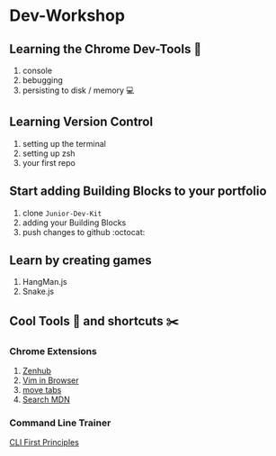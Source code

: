 # Dev-Workshop

## Learning the Chrome Dev-Tools :wrench:

1. console
1. bebugging
1. persisting to disk / memory :computer:

## Learning Version Control

1. setting up the terminal
1. setting up zsh
1. your first repo


## Start adding Building Blocks to your portfolio

1. clone `Junior-Dev-Kit`
1. adding your Building Blocks
1. push changes to github :octocat:

## Learn by creating games

1. HangMan.js
1. Snake.js

## Cool Tools :hammer: and shortcuts :scissors:

### Chrome Extensions
1. [Zenhub](https://chrome.google.com/webstore/detail/zenhub-for-github/ogcgkffhplmphkaahpmffcafajaocjbd)
1. [Vim in Browser](https://chrome.google.com/webstore/detail/vimium/dbepggeogbaibhgnhhndojpepiihcmeb)
1. [move tabs](https://chrome.google.com/webstore/detail/rearrange-tabs/ccnnhhnmpoffieppjjkhdakcoejcpbga)
1. [Search MDN](https://chrome.google.com/webstore/detail/mdn-search/ffpifaemeofjmncjdbegmbpcdaemkeoc?hl=en)

### Command Line Trainer

[CLI First Principles](https://andy-young.github.io/CLI-First-Principles/)
